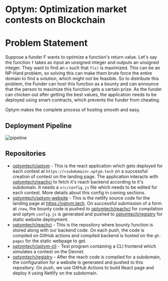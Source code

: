 # Optym: Optimization market contests on Blockchain

# Problem Statement

Suppose a funder F wants to optimize a function's return value. Let's say the function `f` takes as input an unsigned integer and outputs an unsigned integer. They want to find an `x` such that `f(x)` is maximized. This can be an NP-Hard problem, so solving this can make them brute force the entire domain to find a solution, which might not be feasible. So to distribute this problem, the Funder can host this function as a bounty and can announce that the person to maximize this function gets a certain prize. As the funder can chicken out after getting the best values, the application needs to be deployed using smart-contracts, which prevents the funder from cheating.

Optym makes the complete process of hosting smooth and easy.

## Deployment Pipeline

![pipeline](https://user-images.githubusercontent.com/33966400/121770831-57448b00-cb89-11eb-952b-3c6a42a68c00.png)

## Repositories

* [optymtech/optym](https://github.com/optymtech/optym) - This is the react application which gets deployed for each contest at `https://<subdomain>.optym.tech` on a successful creation of contest on the landing page. The application interacts with [optymtech/reachci](https://github.com/optymtech/reachci) to fetch it's reach backend according to it's subdomain. It needs a `src/config.js` file which needs to be edited for each contest. More details about this config in coming sections.
* [optymtech/optym-website](https://github.com/optymtech/optym-website) - This is the netlify source code for the landing page at https://optym.tech. On successful submission of a form at `/new`, the bounty code is pushed to [optymtech/reachci](https://github.com/optymtech/reachci) for compilation and optym `config.js` is generated and pushed to [optymtech/registry](https://github.com/optymtech/registry) for static website deployment.
* [optymtech/reachci](https://github.com/optymtech/reachci) - This is the repository where bounty function is stored along with our backend code. On each push, the code is compiled on GitHub actions and compiled backend is hosted on the `gh-pages` for the static webpage to get.
* [optymtech/optym-cli](https://github.com/optymtech/optym-cli) - Test program containing a CLI frontend which simulates a contest on the Devnet. 
* [optymtech/registry](https://github.com/optymtech/registry) - After the reach code is compiled for a subdomain, the configuration for a website is generated and pushed to this repository. On push, we use GitHub Actions to build React page and deploy it using Netlify on the subdomain.
